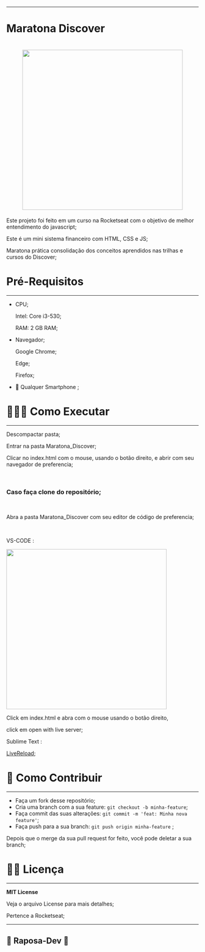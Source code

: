 

---

# Maratona Discover

<h1 align="center">
    <img src="https://lh3.googleusercontent.com/zE33Kfy6oHZRZ0VP012VqBnvPcLlunT9LMVJjL1VymW815ipVSDOvF1O94Vrk2UuItEuKwsTFPVhWLQOLvQgjJ5-h7fpNdAQgbw67ETb9wg1MBLhCYjG7ZrV_tmIREpzHb0AkVQnTogOWWWOu21sooiD1aF8kCIBA2G3CztNItiyLEy-ge_KAixmqwxA8ackra-_l0zowSxEei7djT4i5gLX5QJJb7y_by8Gcu48WjdwTh8OdbvDuoDCEOILaG2v6RavHaKrHBTqzLngeGL5uLmORenquoZfqJeKsEQoch_dK_DLkbTBKdllSR376AgbP9za3HL_9mXJUryzn2RecXMAQYC2NYtY7uGqonwv3RNq-ZNz77zhPN8RJkT_XlkmEHJtZ6-CdA9gy5mFiipWqJ3RNvaHSTxgwIhPeL-Gjouo4X4ik7-ouzmQDHw_Zdoc84406jaxDqa1QWV7QJMGwhdTJT0R2cXulBwnJW11PxGLODaonz96oXP4iHG26op4sFGATt4il-CBUX4dZwf3-Et1YYyw1v0NGdq2SQubPk1bQL8szhXfhMbhhhXBE8VK6QbGDQnwjcS_6sy11AaT6EiHYpm-nHyPA2zNq1Y7st_ojyxoScHJmCUo0eSgg91AbFU7L6CrHkLAwYdJox89kDY33Y4vY3c1xgKr3nw-imWCZkD2WK8InFwcZHLA9zpfCc5dMzZpaevlkLurni15S54T=w1180-h663-no?authuser=0"  width="420px">
</h1>


Este projeto foi feito em um curso na Rocketseat com o objetivo de melhor entendimento do javascript;

Este é um mini sistema financeiro com HTML, CSS e JS;

Maratona prática consolidação dos conceitos aprendidos nas trilhas e cursos do Discover;

# Pré-Requisitos

---

- CPU;
    
    Intel: Core i3-530; 
    
    RAM: 2 GB RAM;
    
- Navegador;
    
    Google Chrome;
    
    Edge;
    
    Firefox;
    
- 📱 Qualquer Smartphone ;

# 🧑🏼‍💻 Como Executar

---

Descompactar pasta;

Entrar na pasta Maratona_Discover;

Clicar no index.html com o mouse, usando o botão direito, e abrir com  seu navegador de preferencia;

<br>

<h3>Caso faça clone do repositório;</h3>

<br>

<p>Abra a pasta Maratona_Discover com seu editor de código de preferencia;</p>

<br>

<p>VS-CODE :</p>

<img src="https://lh3.googleusercontent.com/IeHeFaVGJOulh1LvfONbWZnbZFGD0rQUxNxBpGs0hcGzV_Si5wfquCsYwBkSDoK_GajlfhQJZgCVVaKLadr4gJHLsXy5IqpNcL7pr6eOMQi7p8cFwziwDORjzJKTdBMQJoLZo7P757uX8e2GxhHRmstyler5b7kegb49EiXUHkUtO_6yqrSTaGEtD0bmcZtPhUY9WmmpEAh0mc4mkb7iHhuuMUVGpYThBdE7N7Y8b7QfSRnpD6BGG4ZgicKJZ6L0XBmfE0c7_xqZCYT81zrbdqnmFtZ_rsHnHW4QTNCxJ4wjiqtIBep0-zc_-0hyjLLei7KWoBVNvIuVsxmUgU3EQkLh6pwDlAlLKLq0Kw0bLyKXqWGiUHIjhn5h4gj3lV86JQYWUEukHJqEZAz0Zq2Lhei5btT5cT8YKQL2xkGohlOCD6F3eRMqrgOAawWBfm3eq97yd-BV9hvPiBG_68VtWvlV_dknY4qJqbAx9xdii79YidZSQL1mIEN6VmAhCcf0kt3dB_JcxrhmacAOCd4gvWia0a2_LJMZ6ns7V2YYNOv56hpZuHy9HYTgmy8NNHx27Prj3XNEO52FHZs9nuWsCx5NrYcrjMxMm91o1Ny8rHBPJhTI98P9y4Jhp7pKf2oL_XROekbw7fIH5JfGbQ3ukbR7HYDW0-5XGtdtrZ_trwVCCNoN9LC_4GS6n-e72hpqU32OK6jhBgf-FXeo0vL-Jo6k=w1179-h663-no?authuser=0" width="420px">

<p>Click em index.html e abra com o mouse usando o botão direito,

click em open with live server;</p>

<p>Sublime Text :</p>

[LiveReload](https://packagecontrol.io/packages/LiveReload);


# 👾 Como Contribuir

---

- Faça um fork desse repositório;
- Cria uma branch com a sua feature: `git checkout -b minha-feature`;
- Faça commit das suas alterações: `git commit -m 'feat: Minha nova feature'`;
- Faça push para a sua branch: `git push origin minha-feature` ;

Depois que o merge da sua pull request for feito, você pode deletar a sua branch;



# 🧑‍💻 Licença

---

****MIT License****

Veja o arquivo License para mais detalhes;

Pertence a Rocketseat;

[](https://app.rocketseat.com.br/node/maratona-discover-edicao-01/lesson/aula-01)

---

## 🦊 Raposa-Dev 🦊
